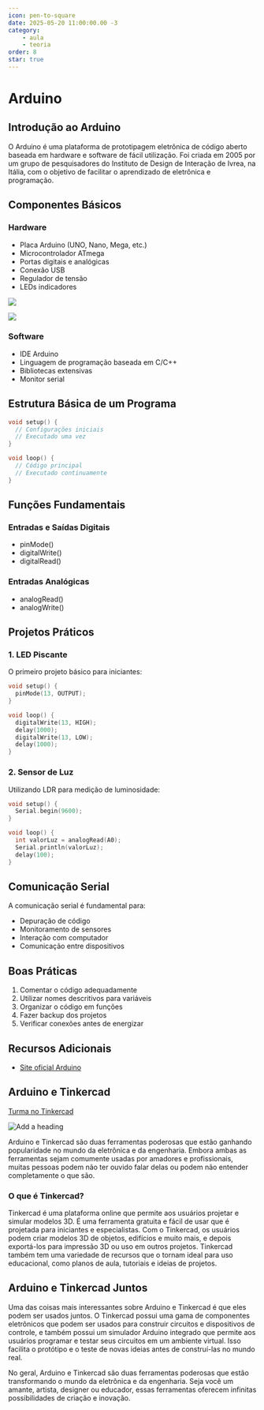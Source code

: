 ```yaml
---
icon: pen-to-square
date: 2025-05-20 11:00:00.00 -3
category:
    - aula
    - teoria
order: 8
star: true
---
```


# Arduino

## Introdução ao Arduino

O Arduino é uma plataforma de prototipagem eletrônica de código aberto baseada em hardware e software de fácil utilização. Foi criada em 2005 por um grupo de pesquisadores do Instituto de Design de Interação de Ivrea, na Itália, com o objetivo de facilitar o aprendizado de eletrônica e programação.

## Componentes Básicos

### Hardware
- Placa Arduino (UNO, Nano, Mega, etc.)
- Microcontrolador ATmega
- Portas digitais e analógicas
- Conexão USB
- Regulador de tensão
- LEDs indicadores

![](https://ibles-content.tinkercad.com/F6D/NAQ6/LEH47X7G/F6DNAQ6LEH47X7G.png?width=620&height=620&fit=bounds)

![](https://ibles-content.tinkercad.com/F2C/Z4TU/LEH47RIM/F2CZ4TULEH47RIM.png?width=620&height=620&fit=bounds)

### Software
- IDE Arduino
- Linguagem de programação baseada em C/C++
- Bibliotecas extensivas
- Monitor serial

## Estrutura Básica de um Programa

```cpp
void setup() {
  // Configurações iniciais
  // Executado uma vez
}

void loop() {
  // Código principal
  // Executado continuamente
}
```

## Funções Fundamentais

### Entradas e Saídas Digitais
- pinMode()
- digitalWrite()
- digitalRead()

### Entradas Analógicas
- analogRead()
- analogWrite()

## Projetos Práticos

### 1. LED Piscante
O primeiro projeto básico para iniciantes:
```cpp
void setup() {
  pinMode(13, OUTPUT);
}

void loop() {
  digitalWrite(13, HIGH);
  delay(1000);
  digitalWrite(13, LOW);
  delay(1000);
}
```

### 2. Sensor de Luz

Utilizando LDR para medição de luminosidade:

```cpp
void setup() {
  Serial.begin(9600);
}

void loop() {
  int valorLuz = analogRead(A0);
  Serial.println(valorLuz);
  delay(100);
}
```

## Comunicação Serial

A comunicação serial é fundamental para:
- Depuração de código
- Monitoramento de sensores
- Interação com computador
- Comunicação entre dispositivos

## Boas Práticas

1. Comentar o código adequadamente
2. Utilizar nomes descritivos para variáveis
3. Organizar o código em funções
4. Fazer backup dos projetos
5. Verificar conexões antes de energizar

## Recursos Adicionais

- [Site oficial Arduino](https://www.arduino.cc)

## Arduino e Tinkercad

[Turma no Tinkercad](https://www.tinkercad.com/joinclass/5F7QFGMPQ)

![Add a heading](https://ibles-content.tinkercad.com/FD0/FKZS/LEBEG2OJ/FD0FKZSLEBEG2OJ.png?width=620&height=620&fit=bounds)

Arduino e Tinkercad são duas ferramentas poderosas que estão ganhando popularidade no mundo da eletrônica e da engenharia. Embora ambas as ferramentas sejam comumente usadas por amadores e profissionais, muitas pessoas podem não ter ouvido falar delas ou podem não entender completamente o que são.

### O que é Tinkercad?

Tinkercad é uma plataforma online que permite aos usuários projetar e simular modelos 3D. É uma ferramenta gratuita e fácil de usar que é projetada para iniciantes e especialistas. Com o Tinkercad, os usuários podem criar modelos 3D de objetos, edifícios e muito mais, e depois exportá-los para impressão 3D ou uso em outros projetos. Tinkercad também tem uma variedade de recursos que o tornam ideal para uso educacional, como planos de aula, tutoriais e ideias de projetos.

## Arduino e Tinkercad Juntos


Uma das coisas mais interessantes sobre Arduino e Tinkercad é que eles podem ser usados juntos. O Tinkercad possui uma gama de componentes eletrônicos que podem ser usados para construir circuitos e dispositivos de controle, e também possui um simulador Arduino integrado que permite aos usuários programar e testar seus circuitos em um ambiente virtual. Isso facilita o protótipo e o teste de novas ideias antes de construí-las no mundo real.

No geral, Arduino e Tinkercad são duas ferramentas poderosas que estão transformando o mundo da eletrônica e da engenharia. Seja você um amante, artista, designer ou educador, essas ferramentas oferecem infinitas possibilidades de criação e inovação.

